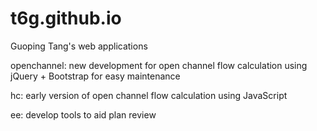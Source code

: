 # t6g.github.io
Guoping Tang's web applications

openchannel: new development for open channel flow calculation using jQuery + Bootstrap for easy maintenance

hc: early version of open channel flow calculation using JavaScript

ee: develop tools to aid plan review